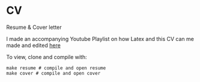 # CV
Resume & Cover letter

I made an accompanying Youtube Playlist on how Latex and this CV can me made and
edited
[here](https://www.youtube.com/playlist?list=PLJ7II9mlYqWiR92nO1sj2TfIMdl7JIEQg)

To view, clone and compile with:
```
make resume # compile and open resume
make cover # compile and open cover
```
